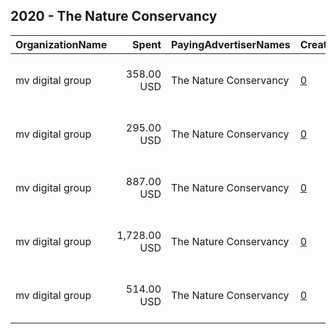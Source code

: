 ## 2020 - The Nature Conservancy 
|OrganizationName|Spent|PayingAdvertiserNames|CreativeUrls|Impressions|Genders|AgeBrackets|CountryCodes|BillingAddresses|CandidateBallotInformation|
|:---|---:|:---|:---|---:|:---|:---|:---|:---|:---|
|mv digital group|358.00 USD|The Nature Conservancy|[0](https://www.snap.com/political-ads/asset/5edb3a100c66df6da55bac18025f200ddbc5aef23acf577bd32b578ddae28f20?mediaType=jpg)|68,245||18+|united states|"One, World Trade Center ,new york,10007,US"||
|mv digital group|295.00 USD|The Nature Conservancy|[0](https://www.snap.com/political-ads/asset/54e128295ee33e805977de8e2330d6e8bdb450532b16efb30d458f53af159ab5?mediaType=jpg)|54,990||18+|united states|"One, World Trade Center ,new york,10007,US"||
|mv digital group|887.00 USD|The Nature Conservancy|[0](https://www.snap.com/political-ads/asset/9956e8449e04495dd0fd2372e8421497e3b70ac448be102c30095043c29515d0?mediaType=jpg)|171,679||18+|united states|"One, World Trade Center ,new york,10007,US"||
|mv digital group|1,728.00 USD|The Nature Conservancy|[0](https://www.snap.com/political-ads/asset/ca1f18debb935a723ff0b83dac81aa2e411c194ff0e3e84075350e84eb7ab8e4?mediaType=mp4)|387,393||18+|united states|"One, World Trade Center ,new york,10007,US"||
|mv digital group|514.00 USD|The Nature Conservancy|[0](https://www.snap.com/political-ads/asset/8f2439f94a53bd94b457462ad327c0583ae865a18e1f56782b501d603ac193b1?mediaType=jpg)|98,469||18+|united states|"One, World Trade Center ,new york,10007,US"||
